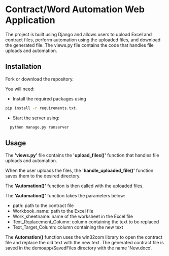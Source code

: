 
# Contract/Word Automation Web Application

The project is built using Django and allows users to upload Excel and contract files, perform automation using the uploaded files, and download the generated file. The views.py file contains the code that handles file uploads and automation.




## Installation

Fork or download the repository.

You will need:

* Install the required packages using 

```bash
pip install -r requirements.txt.
```
* Start the server using:

```bash
  python manage.py runserver
```
    
## Usage

The **'views.py'** file contains the **'upload_files()'** function that handles file uploads and automation. 

When the user uploads the files, the **'handle_uploaded_file()'** function saves them to the desired directory. 

The **'Automation()'** function is then called with the uploaded files.

The **'Automation()'** function takes the parameters below:


- path: path to the contract file
- Workbook_name: path to the Excel file
- Work_sheetname: name of the worksheet in the Excel file
- Text_Replacement_Column: column containing the text to be replaced
- Text_Target_Column: column containing the new text

The **Automation()** function uses the win32com library to open the contract file and replace the old text with the new text. The generated contract file is saved in the demoapp/SavedFiles directory with the name 'New.docx'.
